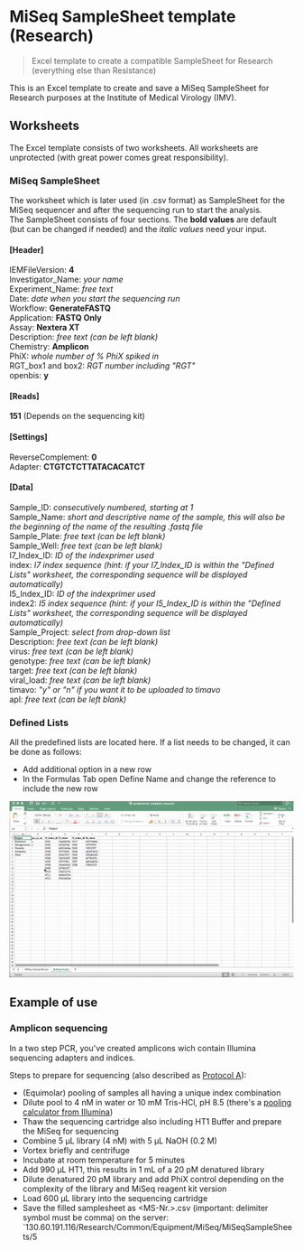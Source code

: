 # MiSeq SampleSheet template (Research)
> Excel template to create a compatible SampleSheet for Research (everything else than Resistance)

This is an Excel template to create and save a MiSeq SampleSheet for Research purposes at the Institute of Medical Virology (IMV).

## Worksheets
The Excel template consists of two worksheets. All worksheets are unprotected (with great power comes great responsibility).

### MiSeq SampleSheet
The worksheet which is later used (in .csv format) as SampleSheet for the MiSeq sequencer and after the sequencing run to start the analysis.  
The SampleSheet consists of four sections. The **bold values** are default (but can be changed if needed) and the *italic values* need your input.

#### [Header]
IEMFileVersion: **4**  
Investigator_Name: *your name*  
Experiment_Name: *free text*  
Date: *date when you start the sequencing run*  
Workflow: **GenerateFASTQ**  
Application: **FASTQ Only**  
Assay: **Nextera XT**  
Description: *free text (can be left blank)*  
Chemistry: **Amplicon**  
PhiX: *whole number of % PhiX spiked in*  
RGT_box1 and box2: *RGT number including "RGT"*  
openbis: **y**

#### [Reads]
**151** (Depends on the sequencing kit)

#### [Settings]
ReverseComplement: **0**  
Adapter: **CTGTCTCTTATACACATCT**

#### [Data]
Sample_ID: *consecutively numbered, starting at 1*  
Sample_Name: *short and descriptive name of the sample, this will also be the beginning of the name of the resulting .fastq file*  
Sample_Plate: *free text (can be left blank)*  
Sample_Well: *free text (can be left blank)*  
I7_Index_ID: *ID of the indexprimer used*  
index: *I7 index sequence (hint: if your I7_Index_ID is within the "Defined Lists" worksheet, the corresponding sequence will be displayed automatically)*  
I5_Index_ID: *ID of the indexprimer used*  
index2: *I5 index sequence (hint: if your I5_Index_ID is within the "Defined Lists" worksheet, the corresponding sequence will be displayed automatically)*  
Sample_Project: *select from drop-down list*  
Description: *free text (can be left blank)*  
virus: *free text (can be left blank)*  
genotype: *free text (can be left blank)*  
target: *free text (can be left blank)*  
viral_load: *free text (can be left blank)*  
timavo: *"y" or "n" if you want it to be uploaded to timavo*  
apl: *free text (can be left blank)*

### Defined Lists
All the predefined lists are located here. If a list needs to be changed, it can be done as follows:
* Add additional option in a new row
* In the Formulas Tab open Define Name and change the reference to include the new row  

![](change_name_list.gif "Example of adding a new Project to the Name list")

## Example of use
### Amplicon sequencing
In a two step PCR, you've created amplicons wich contain Illumina sequencing adapters and indices.  

Steps to prepare for sequencing (also described as [Protocol A](http://emea.support.illumina.com/content/dam/illumina-support/documents/documentation/system_documentation/miseq/miseq-denature-dilute-libraries-guide-15039740-10.pdf)):  
- (Equimolar) pooling of samples all having a unique index combination  
- Dilute pool to 4 nM in water or 10 mM Tris-HCl, pH 8.5 (there's a [pooling calculator from Illumina](https://support.illumina.com/help/pooling-calculator/pooling-calculator.htm))  
- Thaw the sequencing cartridge also including HT1 Buffer and prepare the MiSeq for sequencing  
- Combine 5 µL library (4 nM) with 5 µL NaOH (0.2 M)  
- Vortex briefly and centrifuge  
- Incubate at room temperature for 5 minutes  
- Add 990 μL HT1, this results in 1 mL of a 20 pM denatured library  
- Dilute denatured 20 pM library and add PhiX control depending on the complexity of the library and MiSeq reagent kit version  
- Load 600 μL library into the sequencing cartridge  
- Save the filled samplesheet as <MS-Nr.>.csv (important: delimiter symbol must be comma) on the server: `130.60.191.116/Research/Common/Equipment/MiSeq/MiSeqSampleSheets/5
